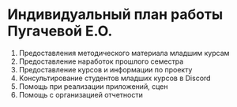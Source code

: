 # Индивидуальный план работы Пугачевой Е.О. 
1) Предоставления методического материала младшим курсам
2) Предоставление наработок прошлого семестра
3) Предоставление курсов и информации по проекту
4) Консультирование студентов младших курсов в Discord
4) Помощь при реализации приложений, сцен
5) Помощь с организацией отчетности

